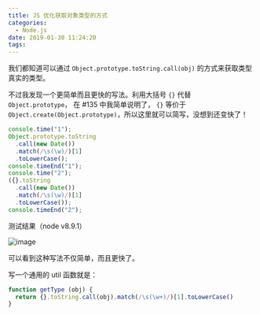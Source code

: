 ```yaml
---
title: JS 优化获取对象类型的方式
categories:
  - Node.js
date: 2019-01-30 11:24:20
tags:
---
```


我们都知道可以通过 `Object.prototype.toString.call(obj)` 的方式来获取类型真实的类型。

不过我发现一个更简单而且更快的写法。利用大括号 `{}` 代替 `Object.prototype`， 在 #135 中我简单说明了， `{}` 等价于 `Object.create(Object.prototype)`，所以这里就可以简写，没想到还变快了！ 

```js
console.time("1");
Object.prototype.toString
  .call(new Date())
  .match(/\s(\w)/)[1]
  .toLowerCase();
console.timeEnd("1");
console.time("2");
({}.toString
  .call(new Date())
  .match(/\s(\w)/)[1]
  .toLowerCase());
console.timeEnd("2");
```

测试结果（node v8.9.1）

![image](https://user-images.githubusercontent.com/24730006/33228743-40543442-d1fd-11e7-9ce1-a2dc9cdad688.png)

可以看到这种写法不仅简单，而且更快了。

写一个通用的 util 函数就是：

```js
function getType (obj) {
  return {}.toString.call(obj).match(/\s(\w+)/)[1].toLowerCase()
}
```
